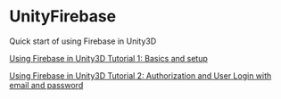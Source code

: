 # UnityFirebase
Quick start of using Firebase in Unity3D

[Using Firebase in Unity3D Tutorial 1: Basics and setup](https://xinyustudio.wordpress.com/2017/01/21/using-firebase-in-unity3d-tutorial-i-basics-and-setup/)

[Using Firebase in Unity3D Tutorial 2: Authorization and User Login with email and password](https://xinyustudio.wordpress.com/2017/01/22/using-firebase-in-unity3d-tutorial-2-authorization-and-user-login-example-with-user-name-and-password/) 

